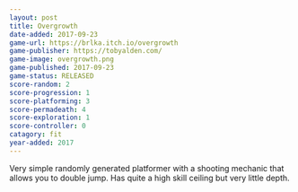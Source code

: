 ```yaml
---
layout: post
title: Overgrowth
date-added: 2017-09-23
game-url: https://brlka.itch.io/overgrowth
game-publisher: https://tobyalden.com/
game-image: overgrowth.png
game-published: 2017-09-23
game-status: RELEASED
score-random: 2
score-progression: 1
score-platforming: 3
score-permadeath: 4
score-exploration: 1
score-controller: 0
catagory: fit
year-added: 2017
---
```


Very simple randomly generated platformer with a shooting mechanic that allows you to double jump.  Has quite a high skill ceiling but very little depth.
